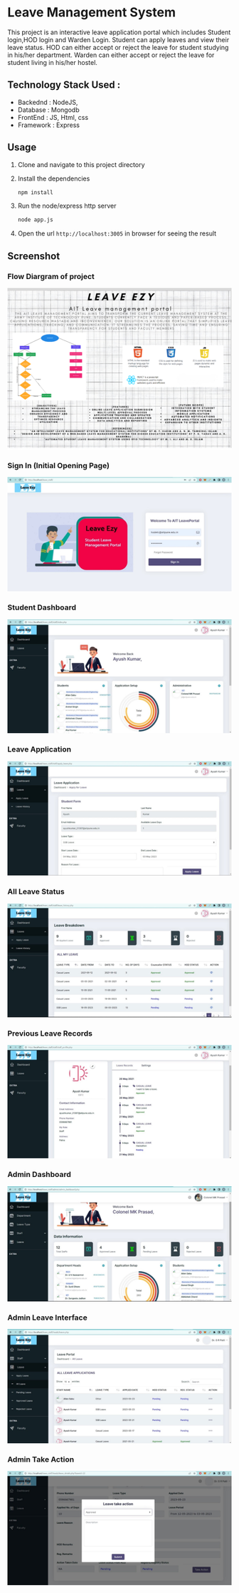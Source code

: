 # Leave Management System

This project is an interactive leave application portal which includes Student login,HOD login and Warden Login. Student can apply leaves and view their leave status. HOD can either accept or reject the leave for student studying in his/her department. Warden can either accept or reject the leave for student living in his/her hostel.

## Technology Stack Used :

- Backednd : NodeJS,
- Database : Mongodb
- FrontEnd : JS, Html, css
- Framework : Express

## Usage

1. Clone and navigate to this project directory

2. Install the dependencies

   ```bash
   npm install
   ```

3. Run the node/express http server
   ```bash
   node app.js
   ```
4. Open the url `http://localhost:3005` in browser for seeing the result

## Screenshot


### Flow Diargram of project
![Flow Chart](https://github.com/Lomna21/AIT-Leave-Management/blob/master/Project%20Screenshots/Picture1.png)

### Sign In (Initial Opening Page)
![Sign In](https://github.com/Lomna21/AIT-Leave-Management/blob/master/Project%20Screenshots/Picture10.jpg)

<!-- ![Home Page](https://github.com/Lomna21/AIT-Leave-Management/blob/master/Project%20Screenshots/Picture2.png) -->

### Student Dashboard
![Student Dashboard](https://github.com/Lomna21/AIT-Leave-Management/blob/master/Project%20Screenshots/Picture9.jpg)

### Leave Application
![Leave Application](https://github.com/Lomna21/AIT-Leave-Management/blob/master/Project%20Screenshots/Picture8.jpg)

### All Leave Status
![Leave Status](https://github.com/Lomna21/AIT-Leave-Management/blob/master/Project%20Screenshots/Picture7.jpg)

### Previous Leave Records
![Leave Records](https://github.com/Lomna21/AIT-Leave-Management/blob/master/Project%20Screenshots/Picture6.jpg)

### Admin Dashboard
![Admin Dashboard](https://github.com/Lomna21/AIT-Leave-Management/blob/master/Project%20Screenshots/Picture5.jpg)

### Admin Leave Interface
![Admin Leave Application](https://github.com/Lomna21/AIT-Leave-Management/blob/master/Project%20Screenshots/Picture4.jpg)

### Admin Take Action
![Take Action](https://github.com/Lomna21/AIT-Leave-Management/blob/master/Project%20Screenshots/Picture3.jpg)











